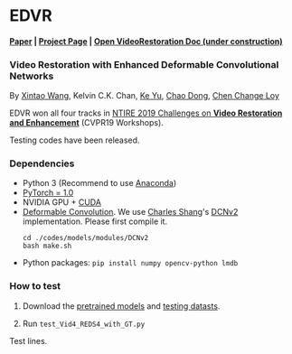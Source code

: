 # EDVR 
#### [Paper](https://arxiv.org/abs/1905.02716) | [Project Page](https://xinntao.github.io/projects/EDVR) | [Open VideoRestoration Doc (under construction)](https://xinntao.github.io/open-videorestoration/) 
### Video Restoration with Enhanced Deformable Convolutional Networks
By [Xintao Wang](https://xinntao.github.io/), Kelvin C.K. Chan, [Ke Yu](https://yuke93.github.io/), [Chao Dong](https://scholar.google.com.hk/citations?user=OSDCB0UAAAAJ&hl=en), [Chen Change Loy](http://personal.ie.cuhk.edu.hk/~ccloy/)

EDVR won all four tracks in [NTIRE 2019 Challenges on **Video Restoration and Enhancement**](http://www.vision.ee.ethz.ch/ntire19/) (CVPR19 Workshops). 


Testing codes have been released. 

### Dependencies

- Python 3 (Recommend to use [Anaconda](https://www.anaconda.com/download/#linux))
- [PyTorch = 1.0](https://pytorch.org/)
- NVIDIA GPU + [CUDA](https://developer.nvidia.com/cuda-downloads)
- [Deformable Convolution](https://arxiv.org/abs/1703.06211). We use [Charles Shang](https://github.com/CharlesShang)'s [DCNv2](https://github.com/CharlesShang/DCNv2) implementation. Please first compile it. 
  ```
  cd ./codes/models/modules/DCNv2
  bash make.sh
  ```
- Python packages: `pip install numpy opencv-python lmdb`

### How to test

1. Download the [pretrained models](https://drive.google.com/open?id=1pFMrZQaqSeBJqGHSjzAlHvJ4jzHnKleE) and [testing datasts](https://drive.google.com/open?id=10-gUO6zBeOpWEamrWKCtSkkUFukB9W5m).

2. Run `test_Vid4_REDS4_with_GT.py`


Test lines.
